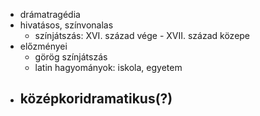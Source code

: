 - drámatragédia
- hivatásos, színvonalas
	- színjátszás: XVI. század vége - XVII. század közepe
- előzményei
	- görög színjátszás
	- latin hagyományok: iskola, egyetem
- középkoridramatikus(?)
	- 